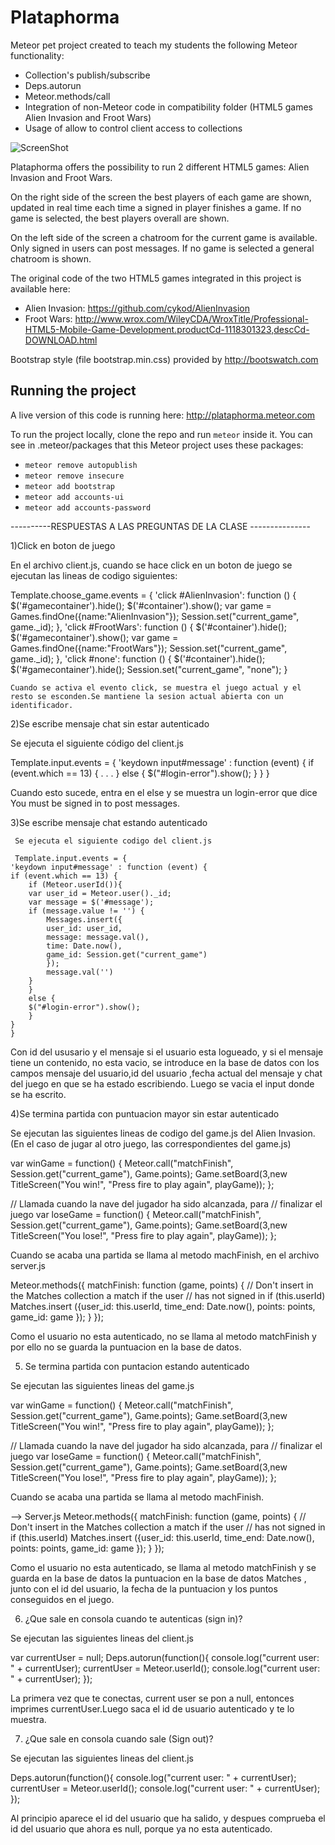 Plataphorma
===========

Meteor pet project created to teach my students the following Meteor functionality: 

* Collection's publish/subscribe 
* Deps.autorun 
* Meteor.methods/call 
* Integration of non-Meteor code in compatibility folder (HTML5 games Alien Invasion and Froot Wars)
* Usage of allow to control client access to collections

![ScreenShot](/screenshot.png)


Plataphorma offers the possibility to run 2 different HTML5 games: Alien Invasion and Froot Wars. 

On the right side of the screen the best players of each game are shown, updated in real time each time a signed in player finishes a game. If no game is selected, the best players overall are shown.

On the left side of the screen a chatroom for the current game is available. Only signed in users can post messages. If no game is selected a general chatroom is shown.

The original code of the two HTML5 games integrated in this project is available here:
* Alien Invasion: https://github.com/cykod/AlienInvasion
* Froot Wars: http://www.wrox.com/WileyCDA/WroxTitle/Professional-HTML5-Mobile-Game-Development.productCd-1118301323,descCd-DOWNLOAD.html

Bootstrap style (file bootstrap.min.css) provided by http://bootswatch.com


Running the project
-------------------

A live version of this code is running here: http://plataphorma.meteor.com

To run the project locally, clone the repo and run ```meteor``` inside it. You can see in .meteor/packages that this Meteor project uses these packages:
* ```meteor remove autopublish```
* ```meteor remove insecure```
* ```meteor add bootstrap```
* ```meteor add accounts-ui```
* ```meteor add accounts-password```


----------RESPUESTAS A LAS PREGUNTAS DE LA CLASE ---------------

1)Click en boton de juego

En el archivo client.js, cuando se hace click en un boton de juego se ejecutan las lineas de codigo siguientes:

Template.choose_game.events = {
    'click #AlienInvasion': function () {
	$('#gamecontainer').hide();
	$('#container').show();
	var game = Games.findOne({name:"AlienInvasion"});
	Session.set("current_game", game._id);
    },
    'click #FrootWars': function () {
	$('#container').hide();
	$('#gamecontainer').show();
	var game = Games.findOne({name:"FrootWars"});
	Session.set("current_game", game._id);
    },
    'click #none': function () {
	$('#container').hide();
	$('#gamecontainer').hide();
	Session.set("current_game", "none");
	}
	
	Cuando se activa el evento click, se muestra el juego actual y el resto se esconden.Se mantiene la sesion actual abierta con un identificador.
	
2)Se escribe mensaje chat sin estar autenticado

 Se ejecuta el siguiente código del client.js

Template.input.events = {
    'keydown input#message' : function (event) {
	if (event.which == 13) { 
	    .
	    .
	    .
	    }
	 else {
		$("#login-error").show();
	    }
	}
    }

 Cuando esto sucede, entra en el else y se muestra un login-error que dice You must be signed in to post messages.

3)Se escribe mensaje chat estando autenticado
     
     Se ejecuta el siguiente codigo del client.js
     
     Template.input.events = {
    'keydown input#message' : function (event) {
	if (event.which == 13) { 
	    if (Meteor.userId()){
		var user_id = Meteor.user()._id;	    
		var message = $('#message');
		if (message.value != '') {
		    Messages.insert({
			user_id: user_id,
			message: message.val(),
			time: Date.now(),
			game_id: Session.get("current_game")
		    });
		    message.val('')
		}
	    }
	    else {
		$("#login-error").show();
	    }
	}
    }
    
 Con id del ususario y el mensaje si el usuario esta logueado, y si el mensaje tiene un contenido, no esta vacio, se introduce en la base de datos con los campos mensaje del usuario,id  del usuario ,fecha actual del mensaje y chat del juego en que se ha estado escribiendo.
  Luego se vacia el input donde se ha escrito.
  
  
4)Se termina partida con puntuacion mayor sin estar autenticado

Se ejecutan las siguientes lineas de codigo del game.js del Alien Invasion.(En el caso de jugar al otro juego, las correspondientes del game.js)

var winGame = function() {
    Meteor.call("matchFinish", Session.get("current_game"), Game.points);
    Game.setBoard(3,new TitleScreen("You win!", 
                                    "Press fire to play again",
                                    playGame));
};

// Llamada cuando la nave del jugador ha sido alcanzada, para
// finalizar el juego
var loseGame = function() {
    Meteor.call("matchFinish", Session.get("current_game"), Game.points);
    Game.setBoard(3,new TitleScreen("You lose!", 
                                    "Press fire to play again",
                                    playGame));
};

Cuando se acaba una partida se llama al metodo machFinish, en el archivo server.js


Meteor.methods({
    matchFinish: function (game, points) {
	// Don't insert in the Matches collection a match if the user
	// has not signed in
	if (this.userId)
	    Matches.insert ({user_id: this.userId, 
			     time_end: Date.now(),
			     points: points,
			     game_id: game
			    });
    }
});


Como el usuario no esta autenticado, no se llama al metodo matchFinish y por ello no se guarda la puntuacion en la base de datos.

5) Se termina partida con puntacion estando autenticado

Se ejecutan las siguientes lineas del game.js

var winGame = function() {
   Meteor.call("matchFinish", Session.get("current_game"), Game.points);
   Game.setBoard(3,new TitleScreen("You win!",
                                   "Press fire to play again",
                                   playGame));
};


// Llamada cuando la nave del jugador ha sido alcanzada, para
// finalizar el juego
var loseGame = function() {
   Meteor.call("matchFinish", Session.get("current_game"), Game.points);
   Game.setBoard(3,new TitleScreen("You lose!",
                                   "Press fire to play again",
                                   playGame));
};


Cuando se acaba una partida se llama al metodo machFinish.

--> Server.js
Meteor.methods({
   matchFinish: function (game, points) {
       // Don't insert in the Matches collection a match if the user
       // has not signed in
       if (this.userId)
           Matches.insert ({user_id: this.userId,
                            time_end: Date.now(),
                            points: points,
                            game_id: game
                           });
   }
});


Como el usuario no esta autenticado, se llama al metodo matchFinish y se guarda en la base de datos la puntuacion en la base de datos Matches , junto con el id del usuario, la fecha de la puntuacion y los puntos conseguidos en el juego.

 6) ¿Que sale en consola cuando te autenticas (sign in)?



Se ejecutan las siguientes lineas del client.js

var currentUser = null;
Deps.autorun(function(){
   console.log("current user: " + currentUser);
   currentUser = Meteor.userId();
   console.log("current user: " + currentUser);
});

La primera vez que te conectas, current user se pon a null, entonces imprimes currentUser.Luego saca el id de usuario autenticado y te lo muestra.



7) ¿Que sale en consola cuando sale (Sign out)?

Se ejecutan las siguientes lineas del client.js

Deps.autorun(function(){
   console.log("current user: " + currentUser);
   currentUser = Meteor.userId();
   console.log("current user: " + currentUser);
});

Al principio aparece el id del usuario que ha salido, y despues comprueba el id del usuario que ahora es null, porque ya no esta autenticado.
 


